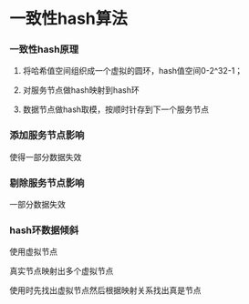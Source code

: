 # 一致性hash算法



### 一致性hash原理

1. 将哈希值空间组织成一个虚拟的圆环，hash值空间0-2^32-1；
2.  对服务节点做hash映射到hash环

3. 数据节点做hash取模，按顺时针存到下一个服务节点



### 添加服务节点影响

使得一部分数据失效

### 剔除服务节点影响

一部分数据失效

### hash环数据倾斜

使用虚拟节点

真实节点映射出多个虚拟节点

使用时先找出虚拟节点然后根据映射关系找出真是节点